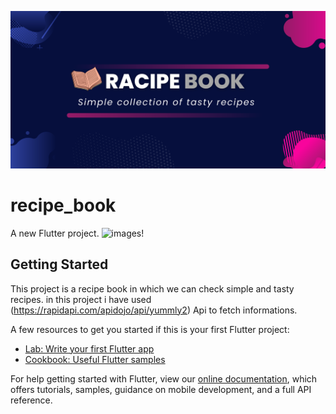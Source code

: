 ![images!](images/1.png)
# recipe_book

A new Flutter project.
![images!](images/2.png)


## Getting Started

This project is a recipe book in which we can check simple and tasty recipes.
in this project i have used (https://rapidapi.com/apidojo/api/yummly2) Api to fetch informations.

A few resources to get you started if this is your first Flutter project:

- [Lab: Write your first Flutter app](https://flutter.dev/docs/get-started/codelab)
- [Cookbook: Useful Flutter samples](https://flutter.dev/docs/cookbook)

For help getting started with Flutter, view our
[online documentation](https://flutter.dev/docs), which offers tutorials,
samples, guidance on mobile development, and a full API reference.
